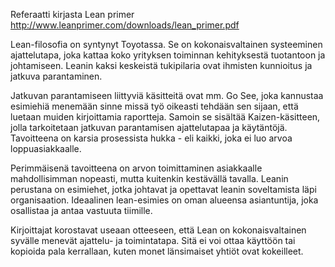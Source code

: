 Referaatti kirjasta Lean primer
http://www.leanprimer.com/downloads/lean_primer.pdf

Lean-filosofia on syntynyt Toyotassa. Se on kokonaisvaltainen systeeminen ajattelutapa, joka kattaa koko yrityksen toiminnan kehityksestä tuotantoon ja johtamiseen. Leanin kaksi keskeistä tukipilaria ovat ihmisten kunnioitus ja jatkuva parantaminen.

Jatkuvan parantamiseen liittyviä käsitteitä ovat mm. Go See, joka kannustaa esimiehiä menemään sinne missä työ oikeasti tehdään sen sijaan, että luetaan muiden kirjoittamia raportteja. Samoin se sisältää Kaizen-käsitteen, jolla tarkoitetaan jatkuvan parantamisen ajattelutapaa ja käytäntöjä. Tavoitteena on karsia prosessista hukka - eli kaikki, joka ei luo arvoa loppuasiakkaalle. 

Perimmäisenä tavoitteena on arvon toimittaminen asiakkaalle mahdollisimman nopeasti, mutta kuitenkin kestävällä tavalla. Leanin perustana on esimiehet, jotka johtavat ja opettavat leanin soveltamista läpi organisaation. Ideaalinen lean-esimies on oman alueensa asiantuntija, joka osallistaa ja antaa vastuuta tiimille. 

Kirjoittajat korostavat useaan otteeseen, että Lean on kokonaisvaltainen syvälle menevät ajattelu- ja toimintatapa. Sitä ei voi ottaa käyttöön tai kopioida pala kerrallaan, kuten monet länsimaiset yhtiöt ovat kokeilleet. 